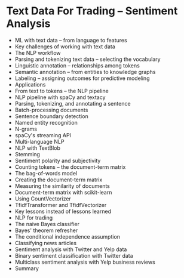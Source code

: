 # Text Data For Trading – Sentiment Analysis
- ML with text data – from language to features
- Key challenges of working with text data
- The NLP workflow
- Parsing and tokenizing text data – selecting the vocabulary
- Linguistic annotation – relationships among tokens
- Semantic annotation – from entities to knowledge graphs
- Labeling – assigning outcomes for predictive modeling
- Applications
- From text to tokens – the NLP pipeline
- NLP pipeline with spaCy and textacy
- Parsing, tokenizing, and annotating a sentence
- Batch-processing documents
- Sentence boundary detection
- Named entity recognition
- N-grams
- spaCy's streaming API
- Multi-language NLP
- NLP with TextBlob
- Stemming
- Sentiment polarity and subjectivity
- Counting tokens – the document-term matrix
- The bag-of-words model
- Creating the document-term matrix
- Measuring the similarity of documents
- Document-term matrix with scikit-learn
- Using CountVectorizer
- TfidfTransformer and TfidfVectorizer
- Key lessons instead of lessons learned
- NLP for trading
- The naive Bayes classifier
- Bayes' theorem refresher
- The conditional independence assumption
- Classifying news articles
- Sentiment analysis with Twitter and Yelp data
- Binary sentiment classification with Twitter data
- Multiclass sentiment analysis with Yelp business reviews
- Summary
